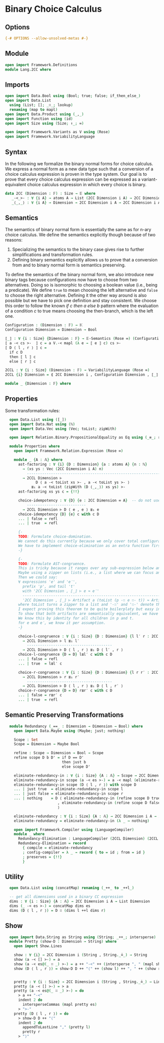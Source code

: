 # Binary Choice Calculus

## Options

```agda
{-# OPTIONS --allow-unsolved-metas #-}
```

## Module

```agda
open import Framework.Definitions
module Lang.2CC where
```

## Imports

```agda
open import Data.Bool using (Bool; true; false; if_then_else_)
open import Data.List
  using (List; []; _∷_; lookup)
  renaming (map to mapl)
open import Data.Product using (_,_)
open import Function using (id)
open import Size using (Size; ↑_; ∞)

open import Framework.Variants as V using (Rose)
open import Framework.VariabilityLanguage
```

## Syntax

In the following we formalize the binary normal forms for choice calculus. We express a normal form as a new data type such that a conversion of a choice calculus expression is proven in the type system. Our goal is to prove that every choice calculus expression can be expressed as a variant-equivalent choice calculus expression in which every choice is binary.

```agda
data 2CC (Dimension : 𝔽) : Size → 𝔼 where
   _-<_>- : ∀ {i A} → atoms A → List (2CC Dimension i A) → 2CC Dimension (↑ i) A
   _⟨_,_⟩ : ∀ {i A} → Dimension → 2CC Dimension i A → 2CC Dimension i A → 2CC Dimension (↑ i) A
```

## Semantics

The semantics of binary normal form is essentially the same as for n-ary choice calculus.
We define the semantics explicitly though because of two reasons:

1. Specializing the semantics to the binary case gives rise to further simplifications and transformation rules.
2. Defining binary semantics explicitly allows us to prove that a conversion from and to binary normal form is semantics preserving.

To define the semantics of the binary normal form, we also introduce new binary tags because configurations now have to choose from two alternatives.
Doing so is isomorphic to choosing a boolean value (i.e., being a predicate).
We define `true` to mean choosing the left alternative and `false` to choose the right alternative.
Defining it the other way around is also possible but we have to pick one definition and stay consistent.
We choose this order to follow the known _if c then a else b_ pattern where the evaluation of a condition _c_ to true means choosing the then-branch, which is the left one.
```agda
Configuration : (Dimension : 𝔽) → 𝕂
Configuration Dimension = Dimension → Bool

⟦_⟧ : ∀ {i : Size} {Dimension : 𝔽} → 𝔼-Semantics (Rose ∞) (Configuration Dimension) (2CC Dimension i)
⟦ a -< cs >-  ⟧ c = a V.-< mapl (λ e → ⟦ e ⟧ c) cs >-
⟦ D ⟨ l , r ⟩ ⟧ c =
  if c D
  then ⟦ l ⟧ c
  else ⟦ r ⟧ c

2CCL : ∀ {i : Size} (Dimension : 𝔽) → VariabilityLanguage (Rose ∞)
2CCL {i} Dimension = ⟪ 2CC Dimension i , Configuration Dimension , ⟦_⟧ ⟫
```

```agda
module _ {Dimension : 𝔽} where
```

## Properties

Some transformation rules:
```agda
  open Data.List using ([_])
  open import Data.Nat using (ℕ)
  open import Data.Vec using (Vec; toList; zipWith)

  open import Relation.Binary.PropositionalEquality as Eq using (_≡_; refl)

  module Properties where
    open import Framework.Relation.Expression (Rose ∞)

    module _ {A : 𝔸} where
      ast-factoring : ∀ {i} {D : Dimension} {a : atoms A} {n : ℕ}
        → (xs ys : Vec (2CC Dimension i A) n)
          -------------------------------------------------------------------------------------
        → 2CCL Dimension ⊢
              D ⟨ a -< toList xs >- , a -< toList ys >- ⟩
            ≣₁ a -< toList (zipWith (D ⟨_,_⟩) xs ys) >-
      ast-factoring xs ys c = {!!}

      choice-idempotency : ∀ {D} {e : 2CC Dimension ∞ A}  -- do not use ∞ here?
          ---------------------------
        → 2CCL Dimension ⊢ D ⟨ e , e ⟩ ≣₁ e
      choice-idempotency {D} {e} c with c D
      ... | false = refl
      ... | true  = refl

      {-
      TODO: Formulate choice-domination.
      We cannot do this currently because we only cover total configurations so far.
      We have to implement choice-elimination as an extra function first.
      -}

      {-
      TODO: Formulate AST-congruence.
      This is tricky because it ranges over any sub-expression below an artifact (i.e., an arbitrary element in that list).
      Maybe using a zipper on lists (i.e., a list where we can focus any element except for just the head) is what we want here.
      Then we could say:
      ∀ expressions 'e' and 'e′',
        prefix 'p', and tail 't'
        with '2CC Dimension , ⟦_⟧ ⊢ e ≈ e′'
        -----------------------------------------------------------------------------------
        '2CC Dimension , ⟦_⟧ ⊢ Artifact a (toList (p -∷ e ∷- t)) ≈ Artifact a (toList (p -∷ e′ ∷- t))'
      where toList turns a zipper to a list and '-∷' and '∷-' denote the focus location behind the prefix and before the tail in the zipper.
      I expect proving this theorem to be quite boilerplaty but easy in theory:
      To show that both artifacts are semantically equivalent, we have to show that all the child nodes remain semantically equal.
      We know this by identity for all children in p and t.
      for e and e′, we know it per assumption.
      -}

      choice-l-congruence : ∀ {i : Size} {D : Dimension} {l l′ r : 2CC Dimension i A}
        → 2CCL Dimension ⊢ l ≣₁ l′
          ---------------------------------------
        → 2CCL Dimension ⊢ D ⟨ l , r ⟩ ≣₁ D ⟨ l′ , r ⟩
      choice-l-congruence {D = D} l≣l′ c with c D
      ... | false = refl
      ... | true  = l≣l′ c

      choice-r-congruence : ∀ {i : Size} {D : Dimension} {l r r′ : 2CC Dimension i A}
        → 2CCL Dimension ⊢ r ≣₁ r′
          ---------------------------------------
        → 2CCL Dimension ⊢ D ⟨ l , r ⟩ ≣₁ D ⟨ l , r′ ⟩
      choice-r-congruence {D = D} r≣r′ c with c D
      ... | false = r≣r′ c
      ... | true  = refl
```

## Semantic Preserving Transformations

```agda
  module Redundancy (_==_ : Dimension → Dimension → Bool) where
    open import Data.Maybe using (Maybe; just; nothing)

    Scope : Set
    Scope = Dimension → Maybe Bool

    refine : Scope → Dimension → Bool → Scope
    refine scope D b D' = if D == D'
                          then just b
                          else scope D'

    eliminate-redundancy-in : ∀ {i : Size} {A : 𝔸} → Scope → 2CC Dimension i A → 2CC Dimension ∞ A
    eliminate-redundancy-in scope (a -< es >-) = a -< mapl (eliminate-redundancy-in scope) es >-
    eliminate-redundancy-in scope (D ⟨ l , r ⟩) with scope D
    ... | just true  = eliminate-redundancy-in scope l
    ... | just false = eliminate-redundancy-in scope r
    ... | nothing    = D ⟨ eliminate-redundancy-in (refine scope D true ) l
                        , eliminate-redundancy-in (refine scope D false) r
                        ⟩

    eliminate-redundancy : ∀ {i : Size} {A : 𝔸} → 2CC Dimension i A → 2CC Dimension ∞ A
    eliminate-redundancy = eliminate-redundancy-in (λ _ → nothing)

    open import Framework.Compiler using (LanguageCompiler)
    module _ where
      Redundancy-Elimination : LanguageCompiler (2CCL Dimension) (2CCL Dimension)
      Redundancy-Elimination = record
        { compile = eliminate-redundancy
        ; config-compiler = λ _ → record { to = id ; from = id }
        ; preserves = {!!}
        }
```

## Utility

```agda
  open Data.List using (concatMap) renaming (_++_ to _++l_)

  -- get all dimensions used in a binary CC expression
  dims : ∀ {i : Size} {A : 𝔸} → 2CC Dimension i A → List Dimension
  dims (_ -< es >-) = concatMap dims es
  dims (D ⟨ l , r ⟩) = D ∷ (dims l ++l dims r)
```

## Show

```agda
  open import Data.String as String using (String; _++_; intersperse)
  module Pretty (show-D : Dimension → String) where
    open import Show.Lines

    show : ∀ {i} → 2CC Dimension i (String , String._≟_) → String
    show (a -< [] >-) = a
    show (a -< es@(_ ∷ _) >-) = a ++ "-<" ++ (intersperse ", " (mapl show es)) ++ ">-"
    show (D ⟨ l , r ⟩) = show-D D ++ "⟨" ++ (show l) ++ ", " ++ (show r) ++ "⟩"


    pretty : ∀ {i : Size} → 2CC Dimension i (String , String._≟_) → Lines
    pretty (a -< [] >-) = > a
    pretty (a -< es@(_ ∷ _) >-) = do
      > a ++ "-<"
      indent 2 do
        intersperseCommas (mapl pretty es)
      > ">-"
    pretty (D ⟨ l , r ⟩) = do
      > show-D D ++ "⟨"
      indent 2 do
        appendToLastLine "," (pretty l)
        pretty r
      > "⟩"
```
